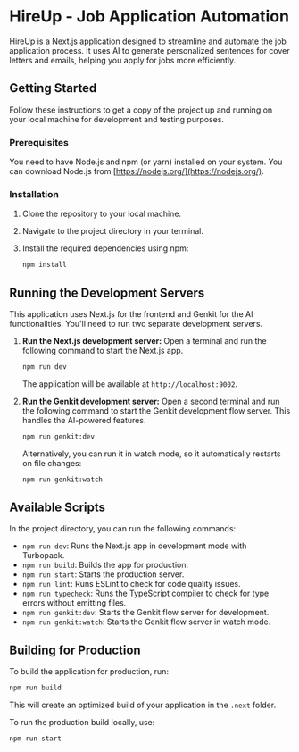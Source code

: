 # HireUp - Job Application Automation

HireUp is a Next.js application designed to streamline and automate the job application process. It uses AI to generate personalized sentences for cover letters and emails, helping you apply for jobs more efficiently.

## Getting Started

Follow these instructions to get a copy of the project up and running on your local machine for development and testing purposes.

### Prerequisites

You need to have Node.js and npm (or yarn) installed on your system. You can download Node.js from [https://nodejs.org/](https://nodejs.org/).

### Installation

1.  Clone the repository to your local machine.
2.  Navigate to the project directory in your terminal.
3.  Install the required dependencies using npm:

    ```bash
    npm install
    ```

## Running the Development Servers

This application uses Next.js for the frontend and Genkit for the AI functionalities. You'll need to run two separate development servers.

1.  **Run the Next.js development server:**
    Open a terminal and run the following command to start the Next.js app.

    ```bash
    npm run dev
    ```

    The application will be available at `http://localhost:9002`.

2.  **Run the Genkit development server:**
    Open a second terminal and run the following command to start the Genkit development flow server. This handles the AI-powered features.

    ```bash
    npm run genkit:dev
    ```
    Alternatively, you can run it in watch mode, so it automatically restarts on file changes:
    ```bash
    npm run genkit:watch
    ```

## Available Scripts

In the project directory, you can run the following commands:

-   `npm run dev`: Runs the Next.js app in development mode with Turbopack.
-   `npm run build`: Builds the app for production.
-   `npm run start`: Starts the production server.
-   `npm run lint`: Runs ESLint to check for code quality issues.
-   `npm run typecheck`: Runs the TypeScript compiler to check for type errors without emitting files.
-   `npm run genkit:dev`: Starts the Genkit flow server for development.
-   `npm run genkit:watch`: Starts the Genkit flow server in watch mode.

## Building for Production

To build the application for production, run:

```bash
npm run build
```

This will create an optimized build of your application in the `.next` folder.

To run the production build locally, use:

```bash
npm run start
```
